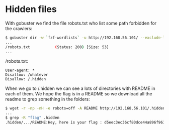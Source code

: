 # Hidden files

With gobuster we find the file robots.txt who list some path forbidden for the crawlers:

```bash
$ gobuster dir -w `fzf-wordlists` -u http://192.168.56.101/ --exclude-length=975
...
/robots.txt           (Status: 200) [Size: 53]
...
```

/robots.txt:

```
User-agent: *
Disallow: /whatever
Disallow: /.hidden
```

When we go to /.hidden we can see a lots of directories with README in each of them.
We hope the flag is in a README so we download all the readme to grep something in the folders:

```bash
$ wget -r -np -nH -e robots=off -A README http://192.168.56.101/.hidden/
...
$ grep -R "flag" .hidden
.hidden/.../README:Hey, here is your flag : d5eec3ec36cf80dce44a896f961c1831a05526ec215693c8f2c39543497d4466
```
